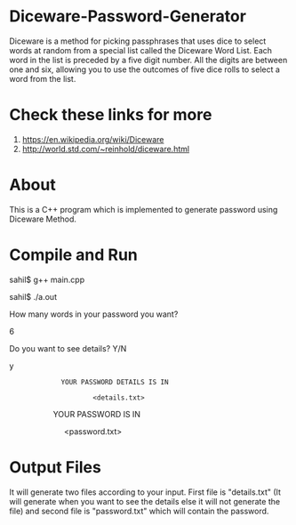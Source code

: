 # Diceware-Password-Generator
Diceware is a method for picking passphrases that uses dice to select words at random from a special list called the Diceware Word List. Each word in the list is preceded by a five digit number. All the digits are between one and six, allowing you to use the outcomes of five dice rolls to select a word from the list.
# Check these links for more
1. https://en.wikipedia.org/wiki/Diceware
2. http://world.std.com/~reinhold/diceware.html
# About
This is a C++ program which is implemented to generate password using Diceware Method.
# Compile and Run
sahil$ g++ main.cpp

sahil$ ./a.out

How many words in your password you want?

6

Do you want to see details? Y/N

y

                 YOUR PASSWORD DETAILS IS IN
                 
                         <details.txt>
                         
 
                  YOUR PASSWORD IS IN
                 
                         <password.txt>
                         
# Output Files
It will generate two files according to your input. First file is "details.txt" (It will generate when you want to see the details else it will not generate the file) and second file is "password.txt" which will contain the password.

